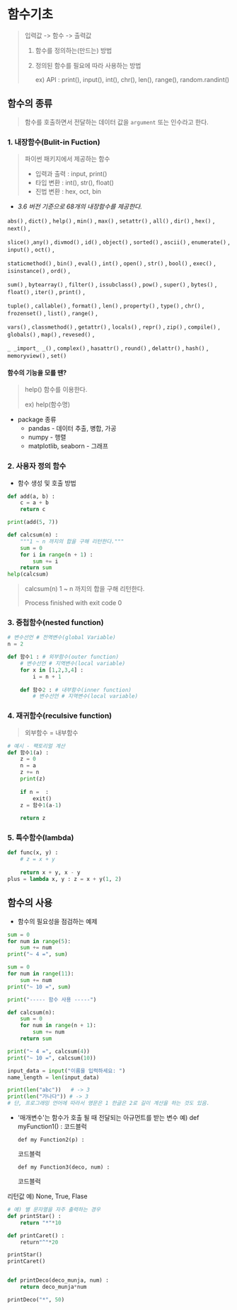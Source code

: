 # 함수기초

> 입력값  -> 함수 -> 출력값
>
> 1. 함수를 정의하는(만드는) 방법
>
> 2. 정의된 함수를 필요에 따라 사용하는 방법
>
>    ex)  API : print(), input(), int(), chr(), len(), range(), random.randint()

## 함수의 종류

> 함수를 호출하면서 전달하는 데이터 값을 `argument` 또는 인수라고 한다.

### 1. 내장함수(Bulit-in Fuction)

> 파이썬 패키지에서 제공하는 함수
>
> * 입력과 출력 : input, print()
> * 타입 변환 : int(), str(), float()
> * 진법 변환 : hex, oct, bin

* *3.6 버전 기준으로 68개의 내장함수를 제공한다.*

`abs()` , `dict()` , `help()` , `min()` , `max()` , `setattr()` , `all()` , `dir()` , `hex()` , `next()` ,

`slice()` ,`any()` , `divmod()` , `id()` , `object()` , `sorted()` , `ascii()` , `enumerate()` , `input()` , `oct()` ,

`staticmethod()` , `bin()` , `eval()` , `int()` , `open()` , `str()` , `bool()` , `exec()` , `isinstance()` , `ord()` , 

`sum()` , `bytearray()` , `filter()` , `issubclass()` , `pow()` , `super()` , `bytes()` , ` float()` , `iter()` , `print()` , 

`tuple()` , `callable()` , `format()` , `len()` , `property()` , `type()` , `chr()` , `frozenset()` , `list()` , `range()` , 

`vars()` , `classmethod()` , `getattr()` , `locals()` , `repr()` , `zip()` , `compile()` , `globals()` , `map()` , `revesed()` ,

`_ _import_ _()` , `complex()` , `hasattr()` , `round()` , `delattr()` , `hash()` , `memoryview()` , `set()` 



#### 함수의 기능을 모를 땐?

> help() 함수를 이용한다.
>
> ex) help(함수명)




  * package 종류
    * pandas - 데이터 추출, 병합, 가공
    * numpy - 행렬
    * matplotlib, seaborn - 그래프



### 2. 사용자 정의 함수

* 함수 생성 및 호출 방법

```python
def add(a, b) :
    c = a + b
    return c

print(add(5, 7))
```

``` python
def calcsum(n) :
    """1 ~ n 까지의 합을 구해 리턴한다."""
    sum = 0
    for i in range(n + 1) :
        sum += i
    return sum
help(calcsum)
```

> calcsum(n)
>     1 ~ n 까지의 합을 구해 리턴한다.
>
>
> Process finished with exit code 0



### 3. 중첩함수(nested function)

```python
# 변수선언 # 전역변수(global Variable)
n = 2

def 함수1 : # 외부함수(outer function)
    # 변수선언 # 지역변수(local variable)
    for x in [1,2,3,4] :
        i = n + 1
        
    def 함수2 : # 내부함수(inner function)
        # 변수선언 # 지역변수(local variable)
```



### 4. 재귀함수(reculsive function)

> 외부함수 = 내부함수

```python
# 예시 - 팩토리얼 계산
def 함수1(a) :
    z = 0
    n = a
    z += n
    print(z)
    
    if n =  :
        exit()
    z = 함수1(a-1)
    
    return z
```



### 5. 특수함수(lambda)

```python
def func(x, y) :
    # z = x + y
    
    return x + y, x - y
plus = lambda x, y : z = x + y(1, 2)
```





## 함수의 사용

* 함수의 필요성을 점검하는 예제

```python
sum = 0
for num in range(5):
    sum += num
print("~ 4 =", sum)

sum = 0
for num in range(11):
    sum += num
print("~ 10 =", sum)

print("----- 함수 사용 -----")

def calcsum(n):
    sum = 0
    for num in range(n + 1):
        sum += num
    return sum

print("~ 4 =", calcsum(4))
print("~ 10 =", calcsum(10))
```



```python
input_data = input("이름을 입력하세요: ")
name_length = len(input_data)

print(len("abc"))   # -> 3
print(len("가나다")) # -> 3
# 단, 프로그래밍 언어에 따라서 영문은 1 한글은 2로 길이 계산을 하는 것도 있음.
```



- '매개변수'는 함수가 호출 될 때 전달되는 아규먼트를 받는 변수
  예) def myFunction1() :
  코드블럭

      def my Function2(p) :

  코드블럭

      def my Function3(deco, num) :

  코드블럭


리턴값 예) None, True, Flase



```python
# 예) 별 문자열을 자주 출력하는 경우
def printStar() :
	return "*"*10

def printCaret() :
	return"^"*20

printStar()
printCaret()


def printDeco(deco_munja, num) :
	return deco_munja*num

printDeco("*", 50)
```

